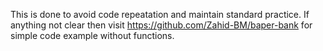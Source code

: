 This is done to avoid code repeatation and maintain standard practice. If anything not clear then visit https://github.com/Zahid-BM/baper-bank for simple code example without functions.

